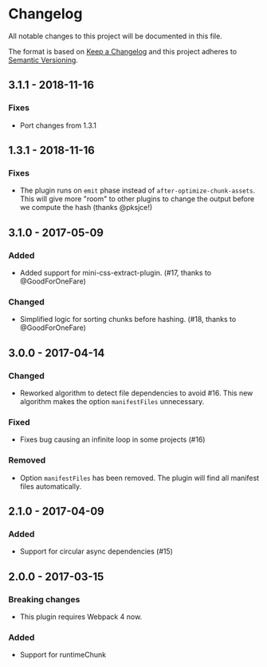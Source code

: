 # Changelog
All notable changes to this project will be documented in this file.

The format is based on [Keep a Changelog](http://keepachangelog.com/en/1.0.0/)
and this project adheres to [Semantic Versioning](http://semver.org/spec/v2.0.0.html).

## 3.1.1 - 2018-11-16

### Fixes

 - Port changes from 1.3.1

## 1.3.1 - 2018-11-16

### Fixes

 - The plugin runs on `emit` phase instead of `after-optimize-chunk-assets`. This will give more
   "room" to other plugins to change the output before we compute the hash (thanks @pksjce!)

## 3.1.0 - 2017-05-09

### Added
- Added support for mini-css-extract-plugin. (#17, thanks to @GoodForOneFare)

### Changed
- Simplified logic for sorting chunks before hashing. (#18, thanks to @GoodForOneFare)


## 3.0.0 - 2017-04-14

### Changed
- Reworked algorithm to detect file dependencies to avoid #16. This new algorithm makes the option
  `manifestFiles` unnecessary.

### Fixed
- Fixes bug causing an infinite loop in some projects (#16)

### Removed
- Option `manifestFiles` has been removed. The plugin will find all manifest files automatically.


## 2.1.0 - 2017-04-09

### Added
- Support for circular async dependencies (#15)


## 2.0.0 - 2017-03-15

### Breaking changes
- This plugin requires Webpack 4 now.

### Added
- Support for runtimeChunk